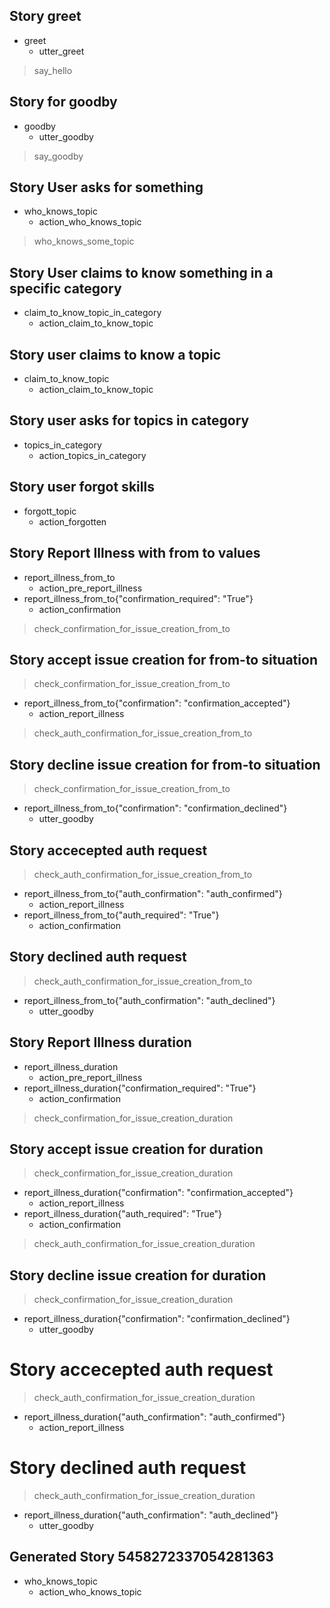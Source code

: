## Story greet 
* greet
   - utter_greet
> say_hello

## Story for goodby
* goodby
    - utter_goodby
> say_goodby

## Story User asks for something
* who_knows_topic
    - action_who_knows_topic
> who_knows_some_topic

## Story User claims to know something in a specific category
* claim_to_know_topic_in_category
    - action_claim_to_know_topic

## Story user claims to know a topic
* claim_to_know_topic
    - action_claim_to_know_topic

## Story user asks for topics in category
* topics_in_category
    - action_topics_in_category

## Story user forgot skills
* forgott_topic
    - action_forgotten

## Story Report Illness  with from to values
* report_illness_from_to
    - action_pre_report_illness
* report_illness_from_to{"confirmation_required": "True"}
    - action_confirmation
> check_confirmation_for_issue_creation_from_to

## Story accept issue creation for from-to situation
> check_confirmation_for_issue_creation_from_to
* report_illness_from_to{"confirmation": "confirmation_accepted"}
    - action_report_illness
> check_auth_confirmation_for_issue_creation_from_to

## Story decline issue creation for from-to situation
> check_confirmation_for_issue_creation_from_to
* report_illness_from_to{"confirmation": "confirmation_declined"}
    - utter_goodby

## Story accecepted auth request
> check_auth_confirmation_for_issue_creation_from_to
* report_illness_from_to{"auth_confirmation": "auth_confirmed"}
    - action_report_illness
* report_illness_from_to{"auth_required": "True"}
    - action_confirmation

## Story declined auth request
> check_auth_confirmation_for_issue_creation_from_to
* report_illness_from_to{"auth_confirmation": "auth_declined"}
    - utter_goodby


## Story Report Illness duration
* report_illness_duration
    - action_pre_report_illness
* report_illness_duration{"confirmation_required": "True"}
    - action_confirmation
> check_confirmation_for_issue_creation_duration

## Story accept issue creation for duration
> check_confirmation_for_issue_creation_duration
* report_illness_duration{"confirmation": "confirmation_accepted"}
    - action_report_illness
* report_illness_duration{"auth_required": "True"}
    - action_confirmation
> check_auth_confirmation_for_issue_creation_duration

## Story decline issue creation for duration
> check_confirmation_for_issue_creation_duration
* report_illness_duration{"confirmation": "confirmation_declined"}
    - utter_goodby

# Story accecepted auth request
> check_auth_confirmation_for_issue_creation_duration
* report_illness_duration{"auth_confirmation": "auth_confirmed"}
    - action_report_illness

# Story declined auth request
> check_auth_confirmation_for_issue_creation_duration
* report_illness_duration{"auth_confirmation": "auth_declined"}
    - utter_goodby
## Generated Story 5458272337054281363
* who_knows_topic
    - action_who_knows_topic
